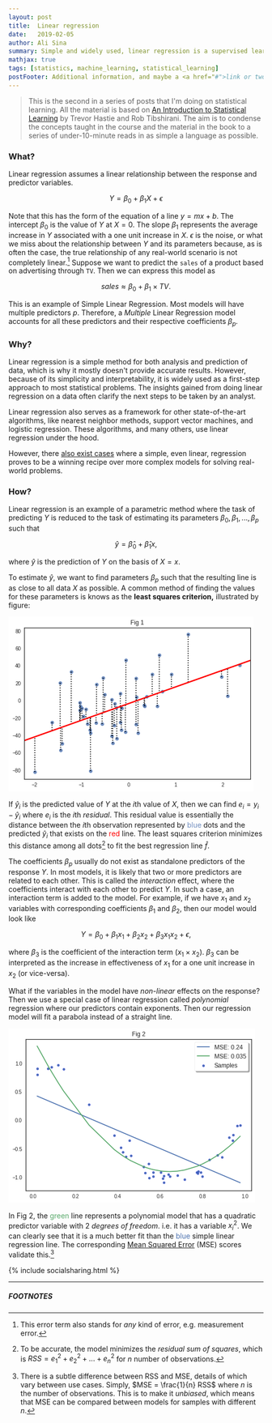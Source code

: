 ```yaml
---
layout: post
title:  Linear regression
date:   2019-02-05
author: Ali Sina
summary: Simple and widely used, linear regression is a supervised learning algorithm that serves as a "gateway" method in most analyses. To understand the rest of statistical or machine learning, a good grasp of linear regression is absolutely necessary.
mathjax: true
tags: [statistics, machine_learning, statistical_learning]
postFooter: Additional information, and maybe a <a href="#">link or two</a>.
---
```


> This is the second in a series of posts that I'm doing on statistical learning. All the material is based on [An Introduction to Statistical Learning](http://www-bcf.usc.edu/~gareth/ISL/) by Trevor Hastie and Rob Tibshirani. The aim is to condense the concepts taught in the course and the material in the book to a series of under-10-minute reads in as simple a language as possible.

### What?

Linear regression assumes a linear relationship between the response and predictor variables.

$$ Y = \beta_0 + \beta_1 X + \epsilon $$

Note that this has the form of the equation of a line $y = mx + b$. The intercept $\beta_0$ is the value of $Y$ at $X=0$. The slope $\beta_1$ represents the average increase in $Y$ associated with a one unit increase in $X$. $\epsilon$ is the noise, or what we miss about the relationship between $Y$ and its parameters because, as is often the case, the true relationship of any real-world scenario is not completely linear.[^1] Suppose we want to predict the `sales` of a product based on advertising through `TV`. Then we can express this model as

$$ sales \approx \beta_0 + \beta_1 \times TV. $$

This is an example of Simple Linear Regression. Most models will have multiple predictors $p$. Therefore, a *Multiple* Linear Regression model  accounts for all these predictors and their respective coefficients $\beta_p$.

### Why?

Linear regression is a simple method for both analysis and prediction of data, which is why it mostly doesn't provide accurate results. However, because of its simplicity and interpretability, it is widely used as a first-step approach to most statistical problems. The insights gained from doing linear regression on a data often clarify the next steps to be taken by an analyst.

Linear regression also serves as a framework for other state-of-the-art algorithms, like nearest neighbor methods, support vector machines, and logistic regression. These algorithms, and many others, use linear regression under the hood.

However, there [also exist cases](https://www.youtube.com/watch?v=68ABAU_V8qI) where a simple, even linear, regression proves to be a winning recipe over more complex models for solving real-world problems.

### How?

Linear regression is an example of a parametric method where the task of predicting $Y$ is reduced to the task of estimating its parameters $\beta_0, \beta_1,...,\beta_p$ such that

$$ \hat{y} = \hat{\beta}_0 + \hat{\beta}_1x, $$

where $\hat{y}$ is the prediction of $Y$ on the basis of $X = x$.

To estimate $\hat{y}$, we want to find parameters $\beta_p$ such that the resulting line is as close to all data $X$ as possible. A common method of finding the values for these parameters is knows as the **least squares criterion,** illustrated by figure:

![fig1](/images/stat-learning-series/fig1.png)

If $\hat{y}_i$ is the predicted value of $Y$ at the $i$th value of $X$, then we can find $e_i = y_i - \hat{y}_i$ where $e_i$ is the $i$th *residual*. This residual value is essentially the distance between the $i$th observation represented by <span style="color:#708ebf">blue</span> dots and the predicted $\hat{y}_i$ that exists on the <span style="color:#ff0000">red</span> line. The least squares criterion minimizes this distance among all dots[^2] to fit the best regression line $\hat{f}$.

The coefficients $\beta_p$ usually do not exist as standalone predictors of the response $Y.$ In most models, it is likely that two or more predictors are related to each other. This is called the *interaction* effect, where the coefficients interact with each other to predict $Y.$ In such a case, an interaction term is added to the model. For example, if we have $x_1$ and $x_2$ variables with corresponding coefficients $\beta_1$ and $\beta_2$, then our model would look like

$$ Y = \beta_0 + \beta_1x_1 + \beta_2x_2 + \beta_3x_1x_2 + \epsilon, $$

where $\beta_3$ is the coefficient of the interaction term $(x_1 \times x_2).$ $\beta_3$ can be interpreted as the increase in effectiveness of $x_1$ for a one unit increase in $x_2$ (or vice-versa).

What if the variables in the model have *non-linear* effects on the response? Then we use a special case of linear regression called *polynomial* regression where our predictors contain exponents. Then our regression model will fit a parabola instead of a straight line.

![fig2](/images/stat-learning-series/fig2.png)

In Fig 2, the <span style="color:#58aa6b">green</span> line represents a polynomial model that has a quadratic predictor variable with 2 *degrees of freedom*. i.e. it has a variable $x_i^2$. We can clearly see that it is a much better fit than the <span style="color:#4c72b0">blue</span> simple linear regression line. The corresponding [Mean Squared Error](https://en.wikipedia.org/wiki/Mean_squared_error#Regression) (MSE) scores validate this.[^3]

{% include socialsharing.html %}

* * *
##### FOOTNOTES


[^1]: This error term also stands for *any* kind of error, e.g. measurement error.
[^2]: To be accurate, the model minimizes the *residual sum of squares*, which is $RSS = {e_1}^2 + {e_2}^2 + ... + {e_n}^2$ for $n$ number of observations.
[^3]: There is a subtle difference between RSS and MSE, details of which vary between use cases. Simply, $MSE = \frac{1}{n} RSS$ where $n$ is the number of observations. This is to make it *unbiased*, which means that MSE can be compared between models for samples with different $n$.
